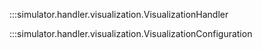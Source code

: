 :::simulator.handler.visualization.VisualizationHandler

:::simulator.handler.visualization.VisualizationConfiguration